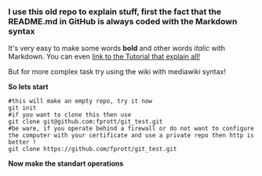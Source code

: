 ### I use this old repo to explain stuff, first the fact that the README.md in GitHub is always coded with the Markdown syntax

It's very easy to make some words **bold** and other words *italic* with Markdown. You can even [link to the Tutorial that explain all!](https://guides.github.com/features/mastering-markdown/)

But for more complex task try using the wiki with mediawiki syntax!

**So lets start**

```
#this will make an empty repo, try it now
git init 
#if you want to clone this then use
git clone git@github.com:fprott/git_test.git
#be ware, if you operate behind a firewall or do not want to configure the computer with your certificate and use a private repo then http is better !
git clone https://github.com/fprott/git_test.git
```
**Now make the standart operations**
